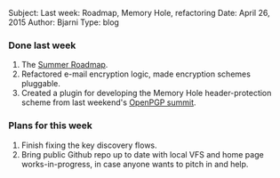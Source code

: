 Subject: Last week: Roadmap, Memory Hole, refactoring
Date: April 26, 2015
Author: Bjarni
Type: blog

### Done last week

1. The [Summer Roadmap](/blog/2015-04-27_Roadmap_to_v1.html).
2. Refactored e-mail encryption logic, made encryption schemes pluggable.
3. Created a plugin for developing the Memory Hole header-protection
   scheme from last weekend's
   [OpenPGP summit](/blog/2015-04-20_OpenPGP_Email_Summit.html).

### Plans for this week

1. Finish fixing the key discovery flows.
2. Bring public Github repo up to date with local VFS and home page
   works-in-progress, in case anyone wants to pitch in and help.

